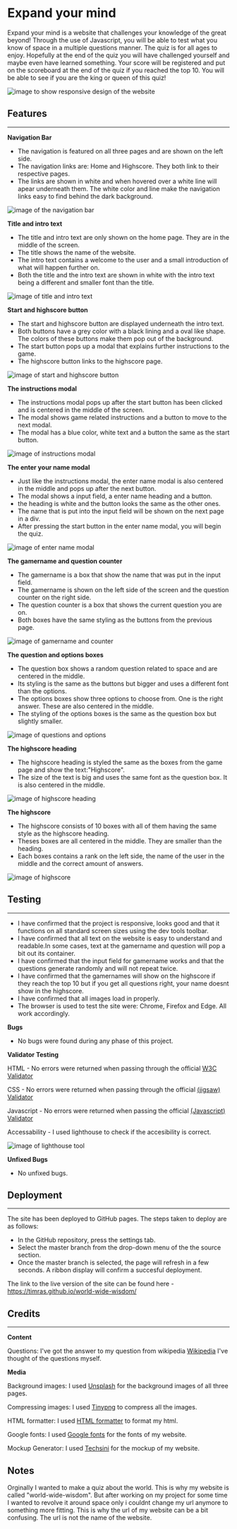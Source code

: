 # Expand your mind

Expand your mind is a website that challenges your knowledge of the great beyond! Through the use of Javascript, you will be able to test what you know of space in a multiple questions manner. The quiz is for all ages to enjoy. Hopefully at the end of the quiz you will have challenged yourself and maybe even have learned something. Your score will be registered and put on the scoreboard at the end of the quiz if you reached the top 10. You will be able to see if you are the king or queen of this quiz! 

![image to show responsive design of the website](assets/images/mockup-EYM.png)

## Features
<hr>
<strong>Navigation Bar</strong>
<ul>
    <li>The navigation is featured on all three pages and are shown on the left side.</li>
    <li>The navigation links are: Home and Highscore. They both link to their respective pages.</li>
    <li>The links are shown in white and when hovered over a white line will apear underneath them. The white color and line make the navigation links easy to find behind the dark background.</li> 
</ul>

![image of the navigation bar](assets/images/nav-bar-EYM.png)

<strong>Title and intro text</strong>
<ul>
    <li>The title and intro text are only shown on the home page. They are in the middle of the screen.</li>
    <li>The title shows the name of the website.
    <li>The intro text contains a welcome to the user and a small introduction of what will happen further on.</li>
    <li>Both the title and the intro text are shown in white with the intro text being a different and smaller font than the title.</li>
</ul>

![image of title and intro text](assets/images/title-introtext-EYM.png)

<strong>Start and highscore button</strong>
<ul>
    <li>The start and highscore button are displayed underneath the intro text.</li>
    <li>Both buttons have a grey color with a black lining and a oval like shape. The colors of these buttons make them pop out of the background.</li>
    <li>The start button pops up a modal that explains further instructions to the game.</li>
    <li>The highscore button links to the highscore page.</li>
</ul>

![image of start and highscore button](assets/images/start-highscore-EYM.png)

<strong>The instructions modal</strong>
<ul>
    <li>The instructions modal pops up after the start button has been clicked and is centered in the middle of the screen.</li>
    <li>The modal shows game related instructions and a button to move to the next modal.</li>
    <li>The modal has a blue color, white text and a button the same as the start button.</li>
</ul>

![image of instructions modal](assets/images/instructions-EYM.png)

<strong>The enter your name modal</strong>
<ul>
    <li>Just like the instructions modal, the enter name modal is also centered in the middle and pops up after the next button.</li>
    <li>The modal shows a input field, a enter name heading and a button.</li>
    <li>the heading is white and the button looks the same as the other ones.</li>
    <li>The name that is put into the input field will be shown on the next page in a div.</li>
    <li>After pressing the start button in the enter name modal, you will begin the quiz.</li>
</ul>

![image of enter name modal](assets/images/enter-name-EYM.png)

<strong>The gamername and question counter</strong>
<ul>
    <li>The gamername is a box that show the name that was put in the input field.</li>
    <li>The gamername is shown on the left side of the screen and the question counter on the right side.</li>
    <li>The question counter is a box that shows the current question you are on.</li>
    <li>Both boxes have the same styling as the buttons from the previous page.</li>
</ul>

![image of gamername and counter](assets/images/gamername-counter-EYM.png)

<strong>The question and options boxes</strong>
<ul>
    <li>The question box shows a random question related to space and are centered in the middle.</li>
    <li>Its styling is the same as the buttons but bigger and uses a different font than the options.</li>
    <li>The options boxes show three options to choose from. One is the right answer. These are also centered in the middle.</li>
    <li>The styling of the options boxes is the same as the question box but slightly smaller.</li>
</ul>

![image of questions and options](assets/images/question-options-EYM.png)

<strong>The highscore heading</strong>
<ul>
    <li>The highscore heading is styled the same as the boxes from the game page and show the text:"Highscore".</li>
    <li>The size of the text is big and uses the same font as the question box. It is also centered in the middle.</li>
</ul>

![image of highscore heading](assets/images/highscore-heading-EYM.png)

<strong>The highscore</strong>
<ul>
    <li>The highscore consists of 10 boxes with all of them having the same style as the highscore heading.</li>
    <li>Theses boxes are all centered in the middle. They are smaller than the heading.</li>
    <li>Each boxes contains a rank on the left side, the name of the user in the middle and the correct amount of answers.</li>
</ul>

![image of highscore](assets/images/highscore-EYM.png)

## Testing
<hr>
<ul>
    <li>I have confirmed that the project is responsive, looks good and that it functions on all standard screen sizes using the dev tools toolbar.</li>
    <li>I have confirmed that all text on the website is easy to understand and readable.In some cases, text at the gamername and question will pop a bit out its container.</li>
    <li>I have confirmed that the input field for gamername works and that the questions generate randomly and will not repeat twice.</li>
    <li>I have confirmed that the gamernames will show on the highscore if they reach the top 10 but if you get all questions right, your name doesnt show in the highscore.</li>
    <li> I have confirmed that all images load in properly.</li>
    <li> The browser is used to test the site were: Chrome, Firefox and Edge. All work accordingly.</li>
</ul>

<strong>Bugs</strong>
<ul>
    <li> No bugs were found during any phase of this project.</li> 
</ul>

<strong>Validator Testing</strong>

HTML - No errors were returned when passing through the official [W3C Validator](https://validator.w3.org/)

CSS - No errors were returned when passing through the official [(jigsaw) Validator](https://jigsaw.w3.org/css-validator/)

Javascript - No errors were returned when passing the official [(Javascript) Validator](https://jshint.com/)

Accessability - I used lighthouse to check if the accesibility is correct.

![image of lighthouse tool](assets/images/lighthouse-EYM.png)

<strong>Unfixed Bugs</strong>
<ul>
    <li> No unfixed bugs.</li>
</ul>

## Deployment
<hr>
The site has been deployed to GitHub pages. The steps taken to deploy are as follows:
<ul>
    <li> In the GitHub repository, press the settings tab.
    <li>Select the master branch from the drop-down menu of the the source section.
    <li>Once the master branch is selected, the page will refresh in a few seconds. A ribbon display will confirm a succesful deployment.
</ul>

 The link to the live version of the site can be found here - https://timras.github.io/world-wide-wisdom/

  ## Credits
<hr>
<strong>Content</strong>

Questions: I've got the answer to my question from wikipedia [Wikipedia](https://www.wikipedia.org/) I've thought of the questions myself.

<strong>Media</strong>

Background images: I used [Unsplash](https://unsplash.com/) for the background images of all three pages.

Compressing images: I used [Tinypng](https://tinypng.com/) to compress all the images.

HTML formatter: I used [HTML formatter](https://webformatter.com/html) to format my html.

Google fonts: I used [Google fonts](https://fonts.google.com/) for the fonts of my website.

Mockup Generator: I used [Techsini](http://techsini.com/multi-mockup/index.php) for the mockup of my website.

## Notes

Orginally I wanted to make a quiz about the world. This is why my website is called "world-wide-wisdom". But after working on my project for some time I wanted to revolve it around space only i couldnt change my url anymore to something more fitting. This is why the url of my website can be a bit confusing. The url is not the name of the website.





